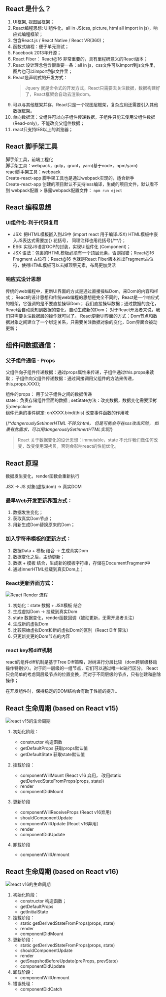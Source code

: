 ## React 是什么？
1. UI框架, 视图层框架；
2. React编程思想: UI组件化，all in JS(css, picture, html all import in js)，响应式编程框架；
3. 包含React.js / React Native / React VR(360)；
4. 函数式编程：便于单元测试；
5. Facebook 2013年开源；
6. React Fiber： React@16 非常重要的，具有里程碑意义的React版本；
7. React 设计理念包含很重要一条：all in js，css文件可以import到js文件里， 图片也可以import到js文件里；
8. React是声明式的开发方式：
    > Jquery 就是命令式的开发方式，React只需要去关注数据，数据构建好了，React框架会自动去渲染dom。
9. 可以与其他框架并存，React只是一个视图层框架，复杂应用还需要引入其他数据框架。
10. 单向数据流：父组件可以向子组件传递数据，子组件只能去使用父组件数据(Read-only)，不能改变父组件数据；
11. react只支持IE8以上的浏览器；

## React 脚手架工具
脚手架工具，前端工程化  
脚手架工具：webpack，gulp，grunt，yarn(基于node，npm/yarn)  
react脚手架工具：webpack  
Create-react-app 脚手架工具也是通过webpack实现的，适合新手  
Create-react-app 创建的项目默认不支持less编译，生成的项目文件，默认看不到  webpack配置
    > 暴露webpack配置文件： `npm run eject`

## React 编程思想

### UI组件化-利于代码复用
- JSX:  把HTML模板嵌入到JS中 (import react 用于编译JSX)
        HTML模板中嵌入JS表达式需要加{} 花括号， 同理注释也用花括号{/**/}；  
- ES6:  实现JS语言OOP的封装，实现UI组件化 (Component)；  
- JSX 语法：包裹的HTML模板必须有一个顶层元素，否则报错；React@16 Fragment 占位符：React@16 也就是React Fiber版本推出Fragment占位符，使得HTML模板可以去掉顶层元素，布局更加灵活

### 响应式设计思想
传统的web编程中，更新UI界面的方式是通过直接操纵Dom，来Dom的内容和样式；
React的设计思想和传统web编程的思想是完全不同的，React是一个响应式的框架，它强调的是不要直接操纵Dom；
我们直接操纵数据；通过数据的变化，React会自动感知到数据的变化，自动生成新的Dom；
对于React开发者来说，我们只需要关注数据层的操作就可以了。
React更新UI界面的方式：Dom节点和数据对象之间建立了一个绑定关系，只需要关注数据对象的变化，Dom界面会被动更新；

## 组件间数据通信：

### 父子组件通信 - Props
父组件向子组件传递数据：通过props属性来传递，子组件通过this.props来读取；
子组件向父组件传递数据：通过间接调用父组件的方法来传递， this.props.XXX();

组件的props： 用于父子组件之间的数据传递  
state：负责存储组件里面的数据 ;
setState方法：改变数据，数据变化需要深拷贝deepclone  
组件元素的事件绑定: onXXXX.bind(this) 改变事件函数的作用域

{/**dangerouslySetInnerHTML  不转义html， 但是可能会存在xss攻击风险，
如果有此需求，可以用dangerouslySetInnertHTML实现*/}

> React 关于数据变化的设计思想：immutable，state 不允许我们做任何改变，改变使用深拷贝，否则会影响react的性能优化。

## React 原理
数据发生变化，render函数会重新执行

JSX -> JS 对象(虚拟dom) -> 真实DOM

### 最早Web开发更新界面方式：
1. 数据发生变化；
2. 获取真实Dom节点；
3. 用新生成Dom替换原来的Dom；

### 加入字符串模板的更新方式：
1. 数据Data + 模板 结合 -> 生成真实Dom
2. 数据变化之后，主动更新；
3. 数据 + 模板 结合，生成新的模板字符串，存储在DocumentFragment中
4. 通过innerHTML挂载到真实Dom上；

### React更新界面方式：
![React Render 流程](../Images/React/react-render-process.png)
1. 初始化：state 数据 + JSX模板 结合
2. 生成虚拟Dom -> 挂载到真实Dom
3. state 数据变化，render函数回调（被动更新，无需开发者关注）
4. 生成新的虚拟Dom
5. 比较原始虚拟Dom和新的虚拟Dom的区别（React Diff 算法）
6. 只更新变更的Dom节点的内容  

### react key和diff机制
react的组件diff机制是基于Tree Diff策略，对树进行分层比较（dom跨层级移动操作特别少）。对于同一层级的一组节点，它们可以通过唯一id进行区分。
React只会简单的考虑同层级节点的位置变换，而对于不同层级的节点，只有创建和删除操作；

在开发组件时，保持稳定的DOM结构会有助于性能的提升。

## React 生命周期 (based on React v15)
![react v15的生命周期](../Images/React/react-life-cycle-v15.webp)
1. 初始化阶段：
   - constructor 构造函数
   - getDefaultProps 获取props默认值
   - getDefaultState 获取state默认值

2. 挂载阶段：
    - componentWillMount (React v16 弃用， 改用static getDerivedStateFromProps(props, state)) 
    - render
    - componentDidMount

3. 更新阶段
    - componentWillReceiveProps (React v16弃用）
    - shouldComponentUpdate
    - componentWillUpdate (React v16弃用）
    - render
    - componentDidUpdate

4. 卸载阶段
     - componentWillUnmount

## React 生命周期 (based on React v16)
![react v16的生命周期](../Images/React/react-life-cycle-v16.webp)
1. 初始化阶段：
    - constructor 构造函数；
    - getDefaultProps
    - getInitialState 
2. 挂载阶段：
    - static getDerivedStateFromProps(props, state)
    - render
    - componentDidMount
3. 更新阶段：
    - static getDerivedStateFromProps(props, state)
    - shouldComponentUpdate
    - render
    - getSnapshotBeforeUpdate(preProps, prevState)
    - componentDidUpdate
4. 卸载阶段：
    - componentWillUnmount
5. 错误处理：
    - componentDidCatch